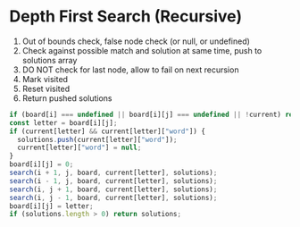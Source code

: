 # Depth First Search (Recursive)

1. Out of bounds check, false node check (or null, or undefined)
2. Check against possible match and solution at same time, push to solutions array
3. DO NOT check for last node, allow to fail on next recursion
4. Mark visited
5. Reset visited
6. Return pushed solutions

```javascript
if (board[i] === undefined || board[i][j] === undefined || !current) return;
const letter = board[i][j];
if (current[letter] && current[letter]["word"]) {
  solutions.push(current[letter]["word"]);
  current[letter]["word"] = null;
}
board[i][j] = 0;
search(i + 1, j, board, current[letter], solutions);
search(i - 1, j, board, current[letter], solutions);
search(i, j + 1, board, current[letter], solutions);
search(i, j - 1, board, current[letter], solutions);
board[i][j] = letter;
if (solutions.length > 0) return solutions;
```
